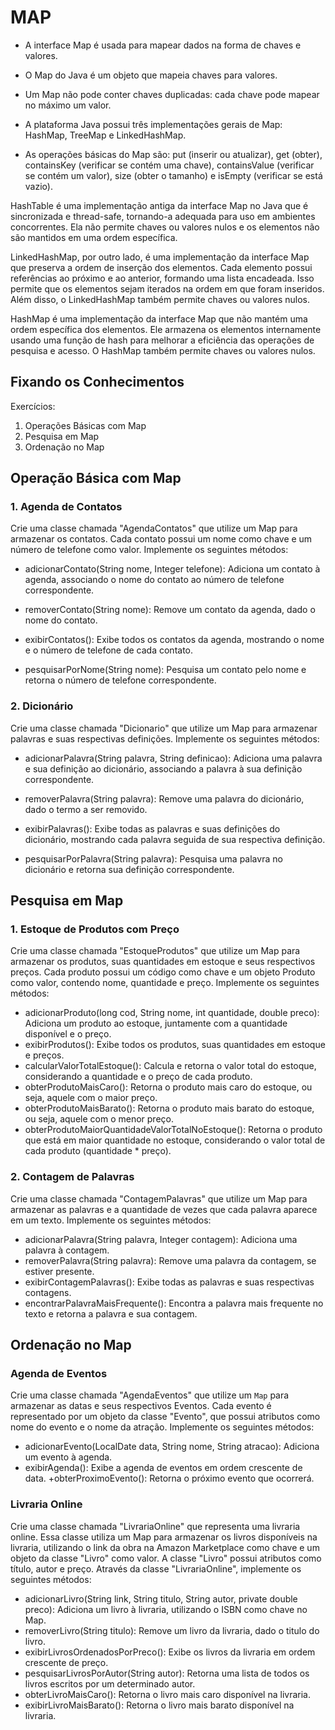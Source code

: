 # MAP

- A interface Map é usada para mapear dados na forma de chaves e valores.
+ O Map do Java é um objeto que mapeia chaves para valores.
* Um Map não pode conter chaves duplicadas: cada chave pode mapear no máximo um valor.
- A plataforma Java possui três implementações gerais de Map: HashMap, TreeMap e LinkedHashMap.

- As operações básicas do Map são: put (inserir ou atualizar), get (obter), containsKey (verificar se contém uma chave), containsValue (verificar se contém um valor), size (obter o tamanho) e isEmpty (verificar se está vazio).

HashTable é uma implementação antiga da interface Map no Java que é sincronizada e thread-safe, tornando-a adequada para uso em ambientes concorrentes. Ela não permite chaves ou valores nulos e os elementos não são mantidos em uma ordem específica.

LinkedHashMap, por outro lado, é uma implementação da interface Map que preserva a ordem de inserção dos elementos. Cada elemento possui referências ao próximo e ao anterior, formando uma lista encadeada. Isso permite que os elementos sejam iterados na ordem em que foram inseridos. Além disso, o LinkedHashMap também permite chaves ou valores nulos.

HashMap é uma implementação da interface Map que não mantém uma ordem específica dos elementos. Ele armazena os elementos internamente usando uma função de hash para melhorar a eficiência das operações de pesquisa e acesso. O HashMap também permite chaves ou valores nulos.

## Fixando os Conhecimentos

Exercícios:

1. Operações Básicas com Map
2. Pesquisa em Map
3. Ordenação no Map

## Operação Básica com Map

### 1. Agenda de Contatos

Crie uma classe chamada "AgendaContatos" que utilize um Map para armazenar os contatos. Cada contato possui um nome como chave e um número de telefone como valor. Implemente os seguintes métodos:

+ adicionarContato(String nome, Integer telefone): Adiciona um contato à agenda, associando o nome do contato ao número de telefone correspondente.
+ removerContato(String nome): Remove um contato da agenda, dado o nome do contato.

+ exibirContatos(): Exibe todos os contatos da agenda, mostrando o nome e o número de telefone de cada contato.
+ pesquisarPorNome(String nome): Pesquisa um contato pelo nome e retorna o número de telefone correspondente.

### 2. Dicionário

Crie uma classe chamada "Dicionario" que utilize um Map para armazenar palavras e suas respectivas definições. Implemente os seguintes métodos:

+ adicionarPalavra(String palavra, String definicao): Adiciona uma palavra e sua definição ao dicionário, associando a palavra à sua definição correspondente.
+ removerPalavra(String palavra): Remove uma palavra do dicionário, dado o termo a ser removido.
  
+ exibirPalavras(): Exibe todas as palavras e suas definições do dicionário, mostrando cada palavra seguida de sua respectiva definição.
+ pesquisarPorPalavra(String palavra): Pesquisa uma palavra no dicionário e retorna sua definição correspondente.

## Pesquisa em Map

### 1. Estoque de Produtos com Preço

Crie uma classe chamada "EstoqueProdutos" que utilize um Map para armazenar os produtos, suas quantidades em estoque e seus respectivos preços. Cada produto possui um código como chave e um objeto Produto como valor, contendo nome, quantidade e preço. Implemente os seguintes métodos:

+ adicionarProduto(long cod, String nome, int quantidade, double preco): Adiciona um produto ao estoque, juntamente com a quantidade disponível e o preço.
+ exibirProdutos(): Exibe todos os produtos, suas quantidades em estoque e preços.
+ calcularValorTotalEstoque(): Calcula e retorna o valor total do estoque, considerando a quantidade e o preço de cada produto.
+ obterProdutoMaisCaro(): Retorna o produto mais caro do estoque, ou seja, aquele com o maior preço.
+ obterProdutoMaisBarato(): Retorna o produto mais barato do estoque, ou seja, aquele com o menor preço.
+ obterProdutoMaiorQuantidadeValorTotalNoEstoque(): Retorna o produto que está em maior quantidade no estoque, considerando o valor total de cada produto (quantidade * preço).

### 2. Contagem de Palavras

Crie uma classe chamada "ContagemPalavras" que utilize um Map para armazenar as palavras e a quantidade de vezes que cada palavra aparece em um texto. Implemente os seguintes métodos:

+ adicionarPalavra(String palavra, Integer contagem): Adiciona uma palavra à contagem.
+ removerPalavra(String palavra): Remove uma palavra da contagem, se estiver presente.
+ exibirContagemPalavras(): Exibe todas as palavras e suas respectivas contagens.
+ encontrarPalavraMaisFrequente(): Encontra a palavra mais frequente no texto e retorna a palavra e sua contagem.

## Ordenação no Map

### Agenda de Eventos

Crie uma classe chamada "AgendaEventos" que utilize um `Map` para armazenar as datas e seus respectivos Eventos. Cada evento é representado por um objeto da classe "Evento", que possui atributos como nome do evento e o nome da atração. Implemente os seguintes métodos:

+ adicionarEvento(LocalDate data, String nome, String atracao): Adiciona um evento à agenda.
+ exibirAgenda(): Exibe a agenda de eventos em ordem crescente de data.
+obterProximoEvento(): Retorna o próximo evento que ocorrerá.

### Livraria Online

Crie uma classe chamada "LivrariaOnline" que representa uma livraria online. Essa classe utiliza um Map para armazenar os livros disponíveis na livraria, utilizando o link da obra na Amazon Marketplace como chave e um objeto da classe "Livro" como valor. A classe "Livro" possui atributos como título, autor e preço. Através da classe "LivrariaOnline", implemente os seguintes métodos:

+ adicionarLivro(String link, String titulo, String autor, private double preco): Adiciona um livro à livraria, utilizando o ISBN como chave no Map.
+ removerLivro(String titulo): Remove um livro da livraria, dado o titulo do livro.
+ exibirLivrosOrdenadosPorPreco(): Exibe os livros da livraria em ordem crescente de preço.
+ pesquisarLivrosPorAutor(String autor): Retorna uma lista de todos os livros escritos por um determinado autor.
+ obterLivroMaisCaro(): Retorna o livro mais caro disponível na livraria.
+ exibirLivroMaisBarato(): Retorna o livro mais barato disponível na livraria.

